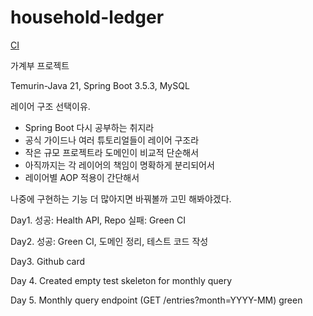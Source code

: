 # household-ledger

[CI](https://github.com/Hwi9yeom/household-ledger/actions/workflows/ci.yml/badge.svg)

가계부 프로젝트

Temurin-Java 21, Spring Boot 3.5.3, MySQL

레이어 구조 선택이유. 
- Spring Boot 다시 공부하는 취지라
- 공식 가이드나 여러 튜토리얼들이 레이어 구조라
- 작은 규모 프로젝트라 도메인이 비교적 단순해서
- 아직까지는 각 레이어의 책임이 명확하게 분리되어서
- 레이어별 AOP 적용이 간단해서

나중에 구현하는 기능 더 많아지면 바꿔볼까 고민 해봐야겠다.

Day1. 
성공: Health API, Repo
실패: Green CI

Day2.
성공: Green CI, 도메인 정리, 테스트 코드 작성

Day3.
Github card

Day 4.
Created empty test skeleton for monthly query

Day 5. Monthly query endpoint (GET /entries?month=YYYY-MM) green

